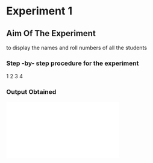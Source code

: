 # Experiment 1
## Aim Of The Experiment
to display the names and roll numbers of all the students
### Step -by- step procedure for the experiment
1
2
3
4
### Output Obtained
![Output](tshallticket.pdf)
